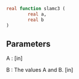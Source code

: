 ```fortran
real function slamc3 (
		real a,
		real b
)
```

## Parameters
A :  [in]

B : The values A and B. [in]
